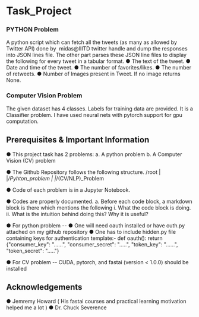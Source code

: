 # Task_Project

### PYTHON Problem

A python script which can fetch all the tweets (as many as allowed by Twitter API) done by ​ midas@IIITD​ twitter handle and dump the responses into JSON lines file.
The other part parses these JSON line files to display the following for every tweet in a tabular format.
● The text of the tweet.
● Date and time of the tweet.
● The number of favorites/likes.
● The number of retweets.
● Number of Images present in Tweet. If no image returns None.


### Computer Vision Problem

The given dataset has 4 classes. Labels for training data are provided. It is a Classifier problem. I have used neural nets with pytorch support for gpu computation. 

## Prerequisites & Important Information

● This project task has 2 problems:
	  a. A python problem
	  b. A Computer Vision (CV) problem

● The Github Repository follows the following structure.
	  /root
	  |
	  |_/Pyhton_problem
	  |
	  |_/(CV/NLP)_Problem

● Code of each problem is in a Jupyter Notebook.

● Codes are properly documented.
	  a. Before each code block, a markdown block is there which mentions the following
		  i. What the code block is doing.
		  ii. What is the intuition behind doing this? Why it is useful?

● For python problem --
	    ● One will need oauth installed or have outh.py attached on my github repository 
	    ● One has to include hidden.py file containing keys for authentication
		    template:-
			  def oauth():
    		  return {"consumer_key": "......",
           				"consumer_secret": ".....",
           				"token_key": "......",
			            "token_secret": "....."}


● For CV problem -- 
	    CUDA, pytorch, and fastai (version < 1.0.0) should be installed

## Acknowledgements

● Jemremy Howard ( His fastai courses and practical learning motivation helped me a lot )
● Dr. Chuck Severence
